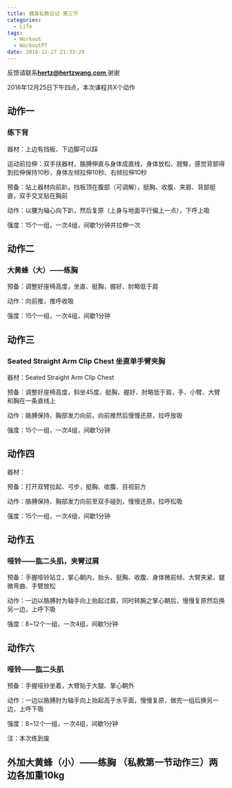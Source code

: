 ```yaml
---
title: 健身私教日记-第三节
categories:
  - Life
tags:
  - Workout
  - WorkoutPT
date: 2016-12-27 21:33:29
---
```


反馈请联系[**hertz@hertzwang.com**](mailto:hertz@hertzwang.com),谢谢

2016年12月25日下午四点，本次课程共X个动作

## 动作一

### 练下背

器材：上边有挡板、下边脚可以踩

运动前拉伸：双手扶器材，胳膊伸直与身体成直线，身体放松、翘臀，感觉背部得到拉伸保持10秒，身体左倾拉伸10秒、右倾拉伸10秒

预备：站上器材向前趴，挡板顶在腹部（可调解），挺胸、收腹、夹肩、背部挺直，双手交叉贴在胸前

动作：以腰为轴心向下趴，然后复原（上身与地面平行偏上一点），下呼上吸

强度：15个一组，一次4组，间歇1分钟并拉伸一次

<!-- more -->

## 动作二

### 大黄蜂（大）——练胸

预备：调整好座椅高度，坐直、挺胸，握好、肘略低于肩

动作：向前推，推呼收吸

强度：15个一组，一次4组，间歇1分钟

## 动作三

### Seated Straight Arm Clip Chest 坐直单手臂夹胸

器材：Seated Straight Arm Clip Chest

预备：调整好座椅高度，斜坐45度、挺胸，握好、肘略低于肩，手、小臂、大臂和胸在一条直线上

动作：胳膊保持、胸部发力向前，向前推然后慢慢还原，拉呼放吸

强度：15个一组，一次4组，间歇1分钟

## 动作四

器材：

预备：打开双臂拉起、弓步，挺胸、收腹、目视前方

动作：胳膊保持、胸部发力向前至双手碰到，慢慢还原，拉呼松吸

强度：15个一组，一次4组，间歇1分钟

## 动作五

### 哑铃——肱二头肌，夹臂过肩

预备：手握哑铃站立，掌心朝内，抬头、挺胸、收腹、身体微前倾、大臂夹紧，腿微弯曲、手臂放松

动作：一边以胳膊肘为轴手向上抬起过肩，同时转腕之掌心朝后，慢慢复原然后换另一边，上呼下吸

强度：8~12个一组，一次4组，间歇1分钟

## 动作六

### 哑铃——肱二头肌

预备：手握哑铃坐着，大臂贴于大腿、掌心朝外

动作：一边以胳膊肘为轴手向上抬起高于水平面，慢慢复原，做完一组后换另一边，上呼下吸

强度：8~12个一组，一次4组，间歇1分钟

注：本次练到废

## 外加大黄蜂（小）——练胸 （私教第一节动作三）两边各加重10kg